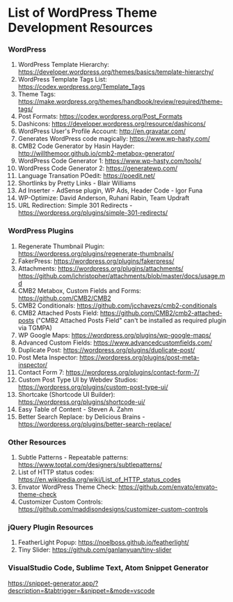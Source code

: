 # List of WordPress Theme Development Resources

### WordPress
1. WordPress Template Hierarchy: https://developer.wordpress.org/themes/basics/template-hierarchy/
2. WordPress Template Tags List: https://codex.wordpress.org/Template_Tags
3. Theme Tags: https://make.wordpress.org/themes/handbook/review/required/theme-tags/
3. Post Formats: https://codex.wordpress.org/Post_Formats
4. Dashicons: https://developer.wordpress.org/resource/dashicons/
5. WordPress User's Profile Account: http://en.gravatar.com/
6. Generates WordPress code magically: https://www.wp-hasty.com/
7. CMB2 Code Generator by Hasin Hayder: http://willthemoor.github.io/cmb2-metabox-generator/
8. WordPress Code Generator 1: https://www.wp-hasty.com/tools/
9. WordPress Code Generator 2: https://generatewp.com/
10. Language Transation POedit: https://poedit.net/
11. Shortlinks by Pretty Links - Blair Williams
12. Ad Inserter - AdSense plugin, WP Ads, Header Code - Igor Funa
13. WP-Optimize: David Anderson, Ruhani Rabin, Team Updraft
14. URL Redirection: Simple 301 Redirects - https://wordpress.org/plugins/simple-301-redirects/

### WordPress Plugins

1. Regenerate Thumbnail Plugin: https://wordpress.org/plugins/regenerate-thumbnails/
2. FakerPress: https://wordpress.org/plugins/fakerpress/
3. Attachments:
    https://wordpress.org/plugins/attachments/
    https://github.com/jchristopher/attachments/blob/master/docs/usage.md
4. CMB2 Metabox, Custom Fields and Forms: https://github.com/CMB2/CMB2
5. CMB2 Conditionals: https://github.com/jcchavezs/cmb2-conditionals
6. CMB2 Attached Posts Field: https://github.com/CMB2/cmb2-attached-posts
   ("CMB2 Attached Posts Field" can't be installed as required plugin via TGMPA)
7. WP Google Maps: https://wordpress.org/plugins/wp-google-maps/
8. Advanced Custom Fields: https://www.advancedcustomfields.com/
9. Duplicate Post: https://wordpress.org/plugins/duplicate-post/
10. Post Meta Inspector: https://wordpress.org/plugins/post-meta-inspector/
11. Contact Form 7: https://wordpress.org/plugins/contact-form-7/
12. Custom Post Type UI by Webdev Studios: https://wordpress.org/plugins/custom-post-type-ui/
13. Shortcake (Shortcode UI Builder): https://wordpress.org/plugins/shortcode-ui/
14. Easy Table of Content - Steven A. Zahm
15. Better Search Replace: by Delicious Brains - https://wordpress.org/plugins/better-search-replace/

### Other Resources

1. Subtle Patterns - Repeatable patterns: https://www.toptal.com/designers/subtlepatterns/
2. List of HTTP status codes: https://en.wikipedia.org/wiki/List_of_HTTP_status_codes
3. Envator WordPress Theme Check: https://github.com/envato/envato-theme-check
4. Customizer Custom Controls: https://github.com/maddisondesigns/customizer-custom-controls

### jQuery Plugin Resources
1. FeatherLight Popup: https://noelboss.github.io/featherlight/
2. Tiny Slider: https://github.com/ganlanyuan/tiny-slider

### VisualStudio Code, Sublime Text, Atom Snippet Generator

https://snippet-generator.app/?description=&tabtrigger=&snippet=&mode=vscode
